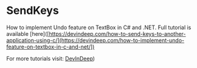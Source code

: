 # SendKeys
How to implement Undo feature on TextBox in C# and .NET. Full tutorial is available [here]([https://devindeep.com/how-to-send-keys-to-another-application-using-c/](https://devindeep.com/how-to-implement-undo-feature-on-textbox-in-c-and-net/])

For more tutorials visit: [DevInDeep]([https://devindeep.com/]))
